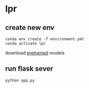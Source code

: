 # lpr

## create new env
```
conda env create -f environment.yml
conda activate lpr
```

download [pretrained](https://drive.google.com/file/d/1AtyVjaLCFZIWHHzTHjuIQofuvRyNpejh/view?usp=sharing) models

## run flask sever
```
python app.py
```

